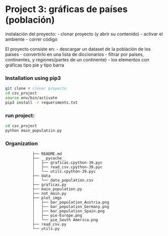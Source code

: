  # Project 3: gráficas de países (población)  

instalación del proyecto: 
    - clonar proyecto (y abrir su contenido)
    - activar el ambiente
    - correr código
 
El proyecto consiste en:
    - descargar un dataset de la población de los países
    - convertirlo en una lista de diccionarios
    - filtrar por países, continentes, y regiones(partes de un continente)
    -  los elementos con gráficas tipo pie y tipo barra
    
### Installation using pip3
```zsh
git clone # clonar proyecto
cd csv_project
source env/bin/activate
pip3 install -r requeriments.txt

```
### run project: 
 ```zsh
 cd csv_project
 python main_populatiin.py
 ```
### Organization

                ├── README.md
                ├── __pycache__
                │   ├── graficas.cpython-39.pyc
                │   ├── read_csv.cpython-39.pyc
                │   └── utils.cpython-39.pyc
                ├── data
                │   └── data_population.csv
                ├── graficas.py
                ├── main_population.py
                ├── not_main.py
                ├── plot_imgs
                │   ├── bar_population_Austria.png
                │   ├── bar_population_Germany.png
                │   ├── bar_population_Spain.png
                │   ├── pie-Europe.png
                │   └── pie_South America.png
                ├── read_csv.py
                └── utils.py

